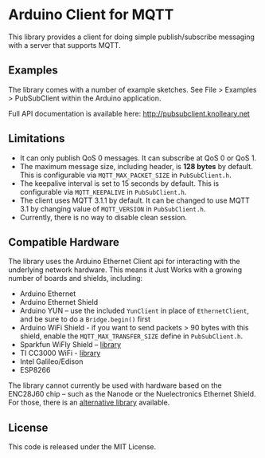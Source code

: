 # Arduino Client for MQTT

This library provides a client for doing simple publish/subscribe messaging with
a server that supports MQTT.

## Examples

The library comes with a number of example sketches. See File > Examples > PubSubClient
within the Arduino application.

Full API documentation is available here: http://pubsubclient.knolleary.net

## Limitations

 - It can only publish QoS 0 messages. It can subscribe at QoS 0 or QoS 1.
 - The maximum message size, including header, is **128 bytes** by default. This
   is configurable via `MQTT_MAX_PACKET_SIZE` in `PubSubClient.h`.
 - The keepalive interval is set to 15 seconds by default. This is configurable
   via `MQTT_KEEPALIVE` in `PubSubClient.h`.
 - The client uses MQTT 3.1.1 by default. It can be changed to use MQTT 3.1 by
   changing value of `MQTT_VERSION` in `PubSubClient.h`.
 - Currently, there is no way to disable clean session.


## Compatible Hardware

The library uses the Arduino Ethernet Client api for interacting with the
underlying network hardware. This means it Just Works with a growing number of
boards and shields, including:

 - Arduino Ethernet
 - Arduino Ethernet Shield
 - Arduino YUN – use the included `YunClient` in place of `EthernetClient`, and
   be sure to do a `Bridge.begin()` first
 - Arduino WiFi Shield - if you want to send packets > 90 bytes with this shield,
   enable the `MQTT_MAX_TRANSFER_SIZE` define in `PubSubClient.h`.
 - Sparkfun WiFly Shield – [library](https://github.com/dpslwk/WiFly)
 - TI CC3000 WiFi - [library](https://github.com/sparkfun/SFE_CC3000_Library)
 - Intel Galileo/Edison
 - ESP8266

The library cannot currently be used with hardware based on the ENC28J60 chip –
such as the Nanode or the Nuelectronics Ethernet Shield. For those, there is an
[alternative library](https://github.com/njh/NanodeMQTT) available.

## License

This code is released under the MIT License.
